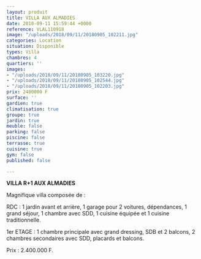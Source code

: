 ```yaml
---
layout: produit
title: VILLA AUX ALMADIES
date: 2018-09-11 15:59:44 +0000
reference: VLAL110918
image: "/uploads/2018/09/11/20180905_102211.jpg"
categories: Location
situation: Disponible
types: Villa
chambres: 4
quartiers: ''
images:
- "/uploads/2018/09/11/20180905_103220.jpg"
- "/uploads/2018/09/11/20180905_102544.jpg"
- "/uploads/2018/09/11/20180905_102203.jpg"
prix: 2400000 F
surface: ''
gardien: true
climatisation: true
groupe: true
jardin: true
meuble: false
parking: false
piscine: false
terrasse: true
cuisine: true
gym: false
published: false

---
```

**VILLA R+1 AUX ALMADIES** 

Magnifique villa composée de :

RDC : 1 jardin avant et arrière, 1 garage pour 2 voitures, dépendances, 1 grand séjour, 1 chambre avec SDD, 1 cuisine équipée et 1 cuisine traditionnelle.

1er ETAGE : 1 chambre principale avec grand dressing, SDB et 2 balcons, 2 chambres secondaires avec SDD, placards et balcons.

Prix : 2.400.000 F.